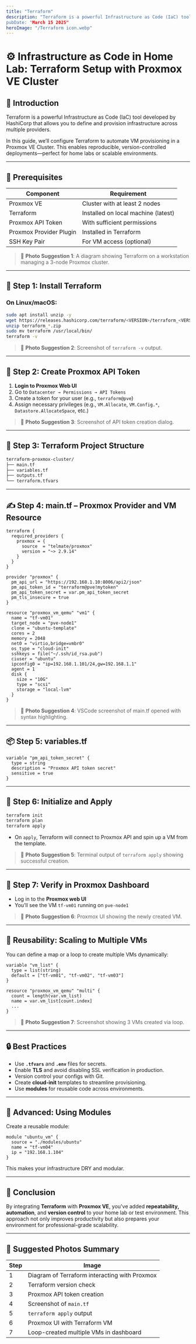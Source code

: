 ```yaml
---
title: "Terraform"
description: "Terraform is a powerful Infrastructure as Code (IaC) tool developed by HashiCorp that allows you to define and provision infrastructure across multiple providers.In this guide, we’ll configure **Terraform to automate VM provisioning in a Proxmox VE Cluster**. This enables reproducible, version-controlled deployments—perfect for home labs or scalable environments.
pubDate: "March 15 2025"
heroImage: "/Terraform icon.webp"
---
```


# ⚙️ Infrastructure as Code in Home Lab: Terraform Setup with Proxmox VE Cluster

## 🌱 Introduction

Terraform is a powerful Infrastructure as Code (IaC) tool developed by HashiCorp that allows you to define and provision infrastructure across multiple providers.

In this guide, we’ll configure Terraform to automate VM provisioning in a Proxmox VE Cluster. This enables reproducible, version-controlled deployments—perfect for home labs or scalable environments.

---

## 🧩 Prerequisites

| Component               | Requirement                         |
| ----------------------- | ----------------------------------- |
| Proxmox VE              | Cluster with at least 2 nodes       |
| Terraform               | Installed on local machine (latest) |
| Proxmox API Token       | With sufficient permissions         |
| Proxmox Provider Plugin | Installed in Terraform              |
| SSH Key Pair            | For VM access (optional)            |

> 📸 **Photo Suggestion 1**: A diagram showing Terraform on a workstation managing a 3-node Proxmox cluster.

---

## 🔧 Step 1: Install Terraform

### On Linux/macOS:

```bash
sudo apt install unzip -y
wget https://releases.hashicorp.com/terraform/<VERSION>/terraform_<VERSION>_linux_amd64.zip
unzip terraform_*.zip
sudo mv terraform /usr/local/bin/
terraform -v
```

> 📸 **Photo Suggestion 2**: Screenshot of `terraform -v` output.

---

## 🔑 Step 2: Create Proxmox API Token

1. **Login to Proxmox Web UI**
2. Go to `Datacenter → Permissions → API Tokens`
3. Create a token for your user (e.g., `terraform@pve`)
4. Assign necessary privileges (e.g., `VM.Allocate`, `VM.Config.*`, `Datastore.AllocateSpace`, etc.)

> 📸 **Photo Suggestion 3**: Screenshot of API token creation dialog.

---

## 📁 Step 3: Terraform Project Structure

```bash
terraform-proxmox-cluster/
├── main.tf
├── variables.tf
├── outputs.tf
└── terraform.tfvars
```

---

## ✍️ Step 4: main.tf – Proxmox Provider and VM Resource

```hcl
terraform {
  required_providers {
    proxmox = {
      source  = "telmate/proxmox"
      version = "~> 2.9.14"
    }
  }
}

provider "proxmox" {
  pm_api_url = "https://192.168.1.10:8006/api2/json"
  pm_api_token_id = "terraform@pve!mytoken"
  pm_api_token_secret = var.pm_api_token_secret
  pm_tls_insecure = true
}

resource "proxmox_vm_qemu" "vm1" {
  name = "tf-vm01"
  target_node = "pve-node1"
  clone = "ubuntu-template"
  cores = 2
  memory = 2048
  net0 = "virtio,bridge=vmbr0"
  os_type = "cloud-init"
  sshkeys = file("~/.ssh/id_rsa.pub")
  ciuser = "ubuntu"
  ipconfig0 = "ip=192.168.1.101/24,gw=192.168.1.1"
  agent = 1
  disk {
    size = "10G"
    type = "scsi"
    storage = "local-lvm"
  }
}
```

> 📸 **Photo Suggestion 4**: VSCode screenshot of main.tf opened with syntax highlighting.

---

## 📦 Step 5: variables.tf

```hcl
variable "pm_api_token_secret" {
  type = string
  description = "Proxmox API token secret"
  sensitive = true
}
```

---

## 🧪 Step 6: Initialize and Apply

```bash
terraform init
terraform plan
terraform apply
```

- On `apply`, Terraform will connect to Proxmox API and spin up a VM from the template.

> 📸 **Photo Suggestion 5**: Terminal output of `terraform apply` showing successful creation.

---

## 🎯 Step 7: Verify in Proxmox Dashboard

- Log in to the **Proxmox web UI**
- You’ll see the VM `tf-vm01` running on `pve-node1`

> 📸 **Photo Suggestion 6**: Proxmox UI showing the newly created VM.

---

## 🔁 Reusability: Scaling to Multiple VMs

You can define a map or a loop to create multiple VMs dynamically:

```hcl
variable "vm_list" {
  type = list(string)
  default = ["tf-vm01", "tf-vm02", "tf-vm03"]
}

resource "proxmox_vm_qemu" "multi" {
  count = length(var.vm_list)
  name = var.vm_list[count.index]
  ...
}
```

> 📸 **Photo Suggestion 7**: Screenshot showing 3 VMs created via loop.

---

## 🔒 Best Practices

- Use **`.tfvars`** and **`.env`** files for secrets.
- Enable **TLS** and avoid disabling SSL verification in production.
- Version control your configs with Git.
- Create **cloud-init** templates to streamline provisioning.
- Use **modules** for reusable code across environments.

---

## 🧰 Advanced: Using Modules

Create a reusable module:

```hcl
module "ubuntu_vm" {
  source = "./modules/ubuntu"
  name = "tf-vm04"
  ip = "192.168.1.104"
}
```

This makes your infrastructure DRY and modular.

---

## 🧾 Conclusion

By integrating **Terraform** with **Proxmox VE**, you've added **repeatability, automation**, and **version control** to your home lab or test environment. This approach not only improves productivity but also prepares your environment for professional-grade scalability.

---

## 📸 Suggested Photos Summary

| Step | Image                                         |
| ---- | --------------------------------------------- |
| 1    | Diagram of Terraform interacting with Proxmox |
| 2    | Terraform version check                       |
| 3    | Proxmox API token creation                    |
| 4    | Screenshot of `main.tf`                       |
| 5    | `terraform apply` output                      |
| 6    | Proxmox UI with Terraform VM                  |
| 7    | Loop-created multiple VMs in dashboard        |
